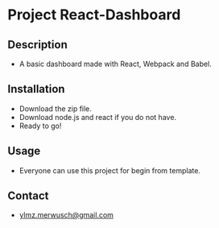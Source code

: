 # Project React-Dashboard

## Description
- A basic dashboard made with React, Webpack and Babel.

## Installation
- Download the zip file.
- Download node.js and react if you do not have.
- Ready to go!

## Usage
- Everyone can use this project for begin from template.

## Contact
- ylmz.merwusch@gmail.com
